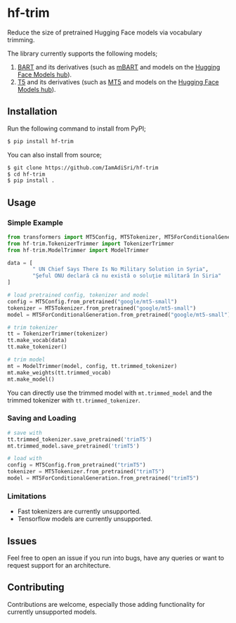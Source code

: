 # hf-trim
Reduce the size of pretrained Hugging Face models via vocabulary trimming.

The library currently supports the following models;

1. [BART](https://huggingface.co/docs/transformers/main/en/model_doc/bart) and its derivatives (such as [mBART](https://huggingface.co/docs/transformers/main/en/model_doc/mbart) and models on the [Hugging Face Models hub](https://huggingface.co/models)).
2. [T5](https://huggingface.co/docs/transformers/model_doc/t5) and its derivatives (such as [MT5](https://huggingface.co/docs/transformers/model_doc/mt5) and models on the [Hugging Face Models hub](https://huggingface.co/models)).


## Installation

Run the following command to install from PyPI;
```bash
$ pip install hf-trim
```

You can also install from source;

```bash
$ git clone https://github.com/IamAdiSri/hf-trim
$ cd hf-trim
$ pip install .
```


## Usage
### Simple Example
```python
from transformers import MT5Config, MT5Tokenizer, MT5ForConditionalGeneration
from hf-trim.TokenizerTrimmer import TokenizerTrimmer
from hf-trim.ModelTrimmer import ModelTrimmer

data = [
        " UN Chief Says There Is No Military Solution in Syria", 
        "Şeful ONU declară că nu există o soluţie militară în Siria"
]

# load pretrained config, tokenizer and model
config = MT5Config.from_pretrained("google/mt5-small")
tokenizer = MT5Tokenizer.from_pretrained("google/mt5-small")
model = MT5ForConditionalGeneration.from_pretrained("google/mt5-small")

# trim tokenizer
tt = TokenizerTrimmer(tokenizer)
tt.make_vocab(data)
tt.make_tokenizer()

# trim model
mt = ModelTrimmer(model, config, tt.trimmed_tokenizer)
mt.make_weights(tt.trimmed_vocab)
mt.make_model()
```

You can directly use the trimmed model with `mt.trimmed_model` and the trimmed tokenizer with `tt.trimmed_tokenizer`.

### Saving and Loading
```python
# save with
tt.trimmed_tokenizer.save_pretrained('trimT5')
mt.trimmed_model.save_pretrained('trimT5')

# load with
config = MT5Config.from_pretrained("trimT5")
tokenizer = MT5Tokenizer.from_pretrained("trimT5")
model = MT5ForConditionalGeneration.from_pretrained("trimT5")
```
### Limitations
- Fast tokenizers are currently unsupported.
- Tensorflow models are currently unsupported.


## Issues

Feel free to open an issue if you run into bugs, have any queries or want to request support for an architecture.


## Contributing

Contributions are welcome, especially those adding functionality for currently unsupported models.